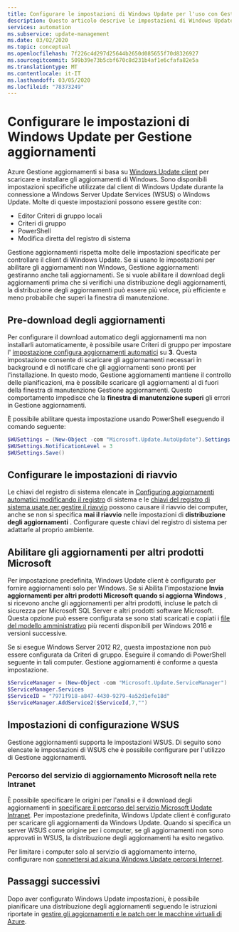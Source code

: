 ```yaml
---
title: Configurare le impostazioni di Windows Update per l'uso con Gestione aggiornamenti di Azure
description: Questo articolo descrive le impostazioni di Windows Update configurate per l'uso con Gestione aggiornamenti di Azure.
services: automation
ms.subservice: update-management
ms.date: 03/02/2020
ms.topic: conceptual
ms.openlocfilehash: 7f226c4d297d25644b2650d085655f70d8326927
ms.sourcegitcommit: 509b39e73b5cbf670c8d231b4af1e6cfafa82e5a
ms.translationtype: MT
ms.contentlocale: it-IT
ms.lasthandoff: 03/05/2020
ms.locfileid: "78373249"
---
```

# <a name="configure-windows-update-settings-for-update-management"></a>Configurare le impostazioni di Windows Update per Gestione aggiornamenti

Azure Gestione aggiornamenti si basa su [Windows Update client](https://docs.microsoft.com//windows/deployment/update/windows-update-overview) per scaricare e installare gli aggiornamenti di Windows. Sono disponibili impostazioni specifiche utilizzate dal client di Windows Update durante la connessione a Windows Server Update Services (WSUS) o Windows Update. Molte di queste impostazioni possono essere gestite con:

- Editor Criteri di gruppo locali
- Criteri di gruppo
- PowerShell
- Modifica diretta del registro di sistema

Gestione aggiornamenti rispetta molte delle impostazioni specificate per controllare il client di Windows Update. Se si usano le impostazioni per abilitare gli aggiornamenti non Windows, Gestione aggiornamenti gestiranno anche tali aggiornamenti. Se si vuole abilitare il download degli aggiornamenti prima che si verifichi una distribuzione degli aggiornamenti, la distribuzione degli aggiornamenti può essere più veloce, più efficiente e meno probabile che superi la finestra di manutenzione.

## <a name="pre-download-updates"></a>Pre-download degli aggiornamenti

Per configurare il download automatico degli aggiornamenti ma non installarli automaticamente, è possibile usare Criteri di gruppo per impostare l' [impostazione configura aggiornamenti automatici](/windows-server/administration/windows-server-update-services/deploy/4-configure-group-policy-settings-for-automatic-updates##configure-automatic-updates) su **3**. Questa impostazione consente di scaricare gli aggiornamenti necessari in background e di notificare che gli aggiornamenti sono pronti per l'installazione. In questo modo, Gestione aggiornamenti mantiene il controllo delle pianificazioni, ma è possibile scaricare gli aggiornamenti al di fuori della finestra di manutenzione Gestione aggiornamenti. Questo comportamento impedisce che la **finestra di manutenzione superi** gli errori in Gestione aggiornamenti.

È possibile abilitare questa impostazione usando PowerShell eseguendo il comando seguente:

```powershell
$WUSettings = (New-Object -com "Microsoft.Update.AutoUpdate").Settings
$WUSettings.NotificationLevel = 3
$WUSettings.Save()
```

## <a name="configure-reboot-settings"></a>Configurare le impostazioni di riavvio

Le chiavi del registro di sistema elencate in [Configuring aggiornamenti automatici modificando il registro](/windows/deployment/update/waas-wu-settings#configuring-automatic-updates-by-editing-the-registry) di sistema e le [chiavi del registro di sistema usate per gestire il riavvio](/windows/deployment/update/waas-restart#registry-keys-used-to-manage-restart) possono causare il riavvio dei computer, anche se non si specifica **mai il riavvio** nelle impostazioni di **distribuzione degli aggiornamenti** . Configurare queste chiavi del registro di sistema per adattarle al proprio ambiente.

## <a name="enable-updates-for-other-microsoft-products"></a>Abilitare gli aggiornamenti per altri prodotti Microsoft

Per impostazione predefinita, Windows Update client è configurato per fornire aggiornamenti solo per Windows. Se si Abilita l'impostazione **Invia aggiornamenti per altri prodotti Microsoft quando si aggiorna Windows** , si ricevono anche gli aggiornamenti per altri prodotti, incluse le patch di sicurezza per Microsoft SQL Server e altri prodotti software Microsoft. Questa opzione può essere configurata se sono stati scaricati e copiati i [file del modello amministrativo](https://support.microsoft.com/help/3087759/how-to-create-and-manage-the-central-store-for-group-policy-administra) più recenti disponibili per Windows 2016 e versioni successive.

Se si esegue Windows Server 2012 R2, questa impostazione non può essere configurata da Criteri di gruppo. Eseguire il comando di PowerShell seguente in tali computer. Gestione aggiornamenti è conforme a questa impostazione.

```powershell
$ServiceManager = (New-Object -com "Microsoft.Update.ServiceManager")
$ServiceManager.Services
$ServiceID = "7971f918-a847-4430-9279-4a52d1efe18d"
$ServiceManager.AddService2($ServiceId,7,"")
```

## <a name="wsus-configuration-settings"></a>Impostazioni di configurazione WSUS

Gestione aggiornamenti supporta le impostazioni WSUS. Di seguito sono elencate le impostazioni di WSUS che è possibile configurare per l'utilizzo di Gestione aggiornamenti.

### <a name="intranet-microsoft-update-service-location"></a>Percorso del servizio di aggiornamento Microsoft nella rete Intranet

È possibile specificare le origini per l'analisi e il download degli aggiornamenti in [specificare il percorso del servizio Microsoft Update Intranet](/windows/deployment/update/waas-wu-settings#specify-intranet-microsoft-update-service-location). Per impostazione predefinita, Windows Update client è configurato per scaricare gli aggiornamenti da Windows Update. Quando si specifica un server WSUS come origine per i computer, se gli aggiornamenti non sono approvati in WSUS, la distribuzione degli aggiornamenti ha esito negativo. 

Per limitare i computer solo al servizio di aggiornamento interno, configurare non [connettersi ad alcuna Windows Update percorsi Internet](https://docs.microsoft.com/windows-server/administration/windows-server-update-services/deploy/4-configure-group-policy-settings-for-automatic-updates#do-not-connect-to-any-windows-update-internet-locations). 

## <a name="next-steps"></a>Passaggi successivi

Dopo aver configurato Windows Update impostazioni, è possibile pianificare una distribuzione degli aggiornamenti seguendo le istruzioni riportate in [gestire gli aggiornamenti e le patch per le macchine virtuali di Azure](automation-tutorial-update-management.md).
